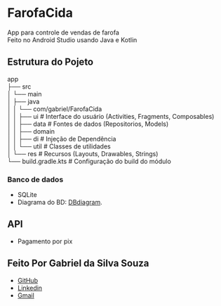 # FarofaCida
App para controle de vendas de farofa \
Feito no Android Studio usando Java e Kotlin

## Estrutura do Pojeto 
app <br/>
├── src <br/>
│ └── main <br/>
│ ├── java <br/>
│ │ └── com/gabriel/FarofaCida <br/> 
│ │ ├── ui # Interface do usuário (Activities, Fragments, Composables) <br/>
│ │ ├── data # Fontes de dados (Repositorios, Models) <br/>
│ │ ├── domain <br/>
│ │ ├── di  # Injeção de Dependência <br/>
│ │ └── util # Classes de utilidades <br/>
│ └── res # Recursos (Layouts, Drawables, Strings) <br/>
└── build.gradle.kts # Configuração do build do módulo <br/>

### Banco de dados
* SQLite
* Diagrama do BD: 
[DBdiagram](https://dbdiagram.io/d/681d5ee55b2fc4582fd74068).
## API
* Pagamento por pix

   


## Feito Por Gabriel da Silva Souza
* [GitHub](https://github.com/Gabriel-Souza18) <br/>
* [Linkedin](https://www.linkedin.com/in/gabriel-souza-563701347/) <br/>
* [Gmail](gabrielsisou@gmail.com) <br/>
